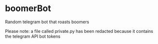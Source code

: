 # boomerBot
Random telegram bot that roasts boomers

Please note: a file called private.py has been redacted because it contains the telegram API bot tokens
